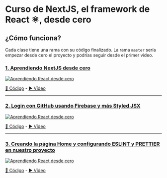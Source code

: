 # Curso de NextJS, el framework de React ⚛️, desde cero

## ¿Cómo funciona?
Cada clase tiene una rama con su código finalizado.
La rama `master` sería empezar desde cero el proyecto y podrías seguir desde el primer vídeo.

### [1. Aprendiendo NextJS desde cero](https://youtu.be/2jxc8DMzt0I)
[![Aprendiendo React desde cero](https://img.youtube.com/vi/2jxc8DMzt0I/mqdefault.jpg)](https://youtu.be/2jxc8DMzt0I)

[📝 Código](https://github.com/midudev/curso-nextjs-twitter-clone/tree/01-introducci%C3%B3n-a-next-js) - [▶️ Vídeo](https://youtu.be/2jxc8DMzt0I)

---

### [2. Login con GitHub usando Firebase y más Styled JSX](https://youtu.be/UlYGGCNFcWo)
[![Aprendiendo React desde cero](https://img.youtube.com/vi/UlYGGCNFcWo/mqdefault.jpg)](https://www.youtube.com/watch?v=UlYGGCNFcWo)

[📝 Código](https://github.com/midudev/curso-nextjs-twitter-clone/tree/02-styled-jsx-login-con-github) - [▶️ Vídeo](https://youtu.be/2jxc8DMzt0I)

---

### [3. Creando la página Home y configurando ESLINT y PRETTIER en nuestro proyecto](https://www.youtube.com/watch?v=EEDRcolSHms)
[![Aprendiendo React desde cero](https://img.youtube.com/vi/EEDRcolSHms/mqdefault.jpg)](https://www.youtube.com/watch?v=EEDRcolSHms)

[📝 Código](https://github.com/midudev/curso-nextjs-twitter-clone/tree/03-add-lint-and-prettier-and-more) - [▶️ Vídeo](https://youtu.be/EEDRcolSHms)
